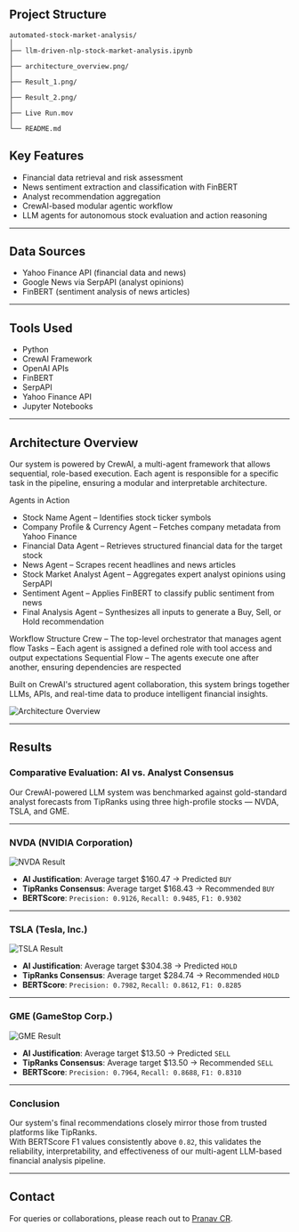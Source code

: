 ##  Project Structure
```
automated-stock-market-analysis/
│
├── llm-driven-nlp-stock-market-analysis.ipynb
│         
├── architecture_overview.png/                         
│
├── Result_1.png/
│
├── Result_2.png/
│
├── Live Run.mov
│
└── README.md
```

##  Key Features

-  Financial data retrieval and risk assessment
-  News sentiment extraction and classification with FinBERT
-  Analyst recommendation aggregation
-  CrewAI-based modular agentic workflow
-  LLM agents for autonomous stock evaluation and action reasoning

---

##  Data Sources

- Yahoo Finance API (financial data and news)
- Google News via SerpAPI (analyst opinions)
- FinBERT (sentiment analysis of news articles)

---

##  Tools Used

- Python
- CrewAI Framework
- OpenAI APIs
- FinBERT
- SerpAPI
- Yahoo Finance API
- Jupyter Notebooks

---
##  Architecture Overview
Our system is powered by CrewAI, a multi-agent framework that allows sequential, role-based execution. Each agent is responsible for a specific task in the pipeline, ensuring a modular and interpretable architecture.

 Agents in Action
- Stock Name Agent – Identifies stock ticker symbols
- Company Profile & Currency Agent – Fetches company metadata from Yahoo Finance
- Financial Data Agent – Retrieves structured financial data for the target stock
- News Agent – Scrapes recent headlines and news articles
- Stock Market Analyst Agent – Aggregates expert analyst opinions using SerpAPI
- Sentiment Agent – Applies FinBERT to classify public sentiment from news
- Final Analysis Agent – Synthesizes all inputs to generate a Buy, Sell, or Hold recommendation

Workflow Structure
Crew – The top-level orchestrator that manages agent flow
Tasks – Each agent is assigned a defined role with tool access and output expectations
Sequential Flow – The agents execute one after another, ensuring dependencies are respected

 Built on CrewAI's structured agent collaboration, this system brings together LLMs, APIs, and real-time data to produce intelligent financial insights.

![Architecture Overview](architecture_overview.png)

---
##  Results

###  Comparative Evaluation: AI vs. Analyst Consensus

Our CrewAI-powered LLM system was benchmarked against gold-standard analyst forecasts from TipRanks using three high-profile stocks — NVDA, TSLA, and GME.

---

###  NVDA (NVIDIA Corporation)

![NVDA Result](NVDA.png)

-  **AI Justification**: Average target $160.47 → Predicted `BUY`
-  **TipRanks Consensus**: Average target $168.43 → Recommended `BUY`
-  **BERTScore**: `Precision: 0.9126`, `Recall: 0.9485`, `F1: 0.9302`

---

###  TSLA (Tesla, Inc.)

![TSLA Result](TSLA.png)

-  **AI Justification**: Average target $304.38 → Predicted `HOLD`
-  **TipRanks Consensus**: Average target $284.74 → Recommended `HOLD`
-  **BERTScore**: `Precision: 0.7982`, `Recall: 0.8612`, `F1: 0.8285`

---

###  GME (GameStop Corp.)

![GME Result](GME.png)

-  **AI Justification**: Average target $13.50 → Predicted `SELL`
-  **TipRanks Consensus**: Average target $13.50 → Recommended `SELL`
-  **BERTScore**: `Precision: 0.7964`, `Recall: 0.8688`, `F1: 0.8310`

---

###  Conclusion

Our system's final recommendations closely mirror those from trusted platforms like TipRanks.  
With BERTScore F1 values consistently above `0.82`, this validates the reliability, interpretability, and effectiveness of our multi-agent LLM-based financial analysis pipeline.


---



##  Contact

For queries or collaborations, please reach out to [Pranav CR](https://github.com/PranavCR01).
